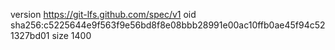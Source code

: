version https://git-lfs.github.com/spec/v1
oid sha256:c5225644e9f563f9e56bd8f8e08bbb28991e00ac10ffb0ae45f94c521327bd01
size 1400
